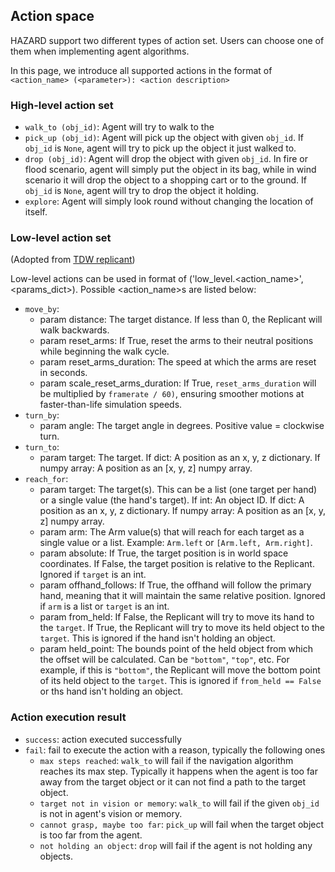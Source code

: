 ## Action space
HAZARD support two different types of action set. Users can choose one of them when implementing agent algorithms.

In this page, we introduce all supported actions in the format of `<action_name> (<parameter>): <action description>`
### High-level action set
* `walk_to (obj_id)`: Agent will try to walk to the 
* `pick_up (obj_id)`: Agent will pick up the object with given `obj_id`. If `obj_id` is `None`, agent will try to pick up the object it just walked to.
* `drop (obj_id)`: Agent will drop the object with given `obj_id`. In fire or flood scenario, agent will simply put the object in its bag, while in wind scenario it will drop the object to a shopping cart or to the ground. If `obj_id` is `None`, agent will try to drop the object it holding.
* `explore`: Agent will simply look round without changing the location of itself.

### Low-level action set
(Adopted from [TDW replicant](https://github.com/threedworld-mit/tdw/blob/b3db46406a3ee8b679f90479162189bc2e1eeb6f/Python/tdw/add_ons/replicant.py))

Low-level actions can be used in format of ('low_level.<action_name>', <params_dict>). Possible <action_name>s are listed below:
* `move_by`: 
  * param distance: The target distance. If less than 0, the Replicant will walk backwards. 
  * param reset_arms: If True, reset the arms to their neutral positions while beginning the walk cycle. 
  * param reset_arms_duration: The speed at which the arms are reset in seconds. 
  * param scale_reset_arms_duration: If True, `reset_arms_duration` will be multiplied by `framerate / 60)`, ensuring smoother motions at faster-than-life simulation speeds. 
* `turn_by`:
  * param angle: The target angle in degrees. Positive value = clockwise turn.
* `turn_to`:
  * param target: The target. If dict: A position as an x, y, z dictionary. If numpy array: A position as an [x, y, z] numpy array.
* `reach_for`:
  * param target: The target(s). This can be a list (one target per hand) or a single value (the hand's target). If int: An object ID. If dict: A position as an x, y, z dictionary. If numpy array: A position as an [x, y, z] numpy array. 
  * param arm: The Arm value(s) that will reach for each target as a single value or a list. Example: `Arm.left` or `[Arm.left, Arm.right]`. 
  * param absolute: If True, the target position is in world space coordinates. If False, the target position is relative to the Replicant. Ignored if `target` is an int. 
  * param offhand_follows: If True, the offhand will follow the primary hand, meaning that it will maintain the same relative position. Ignored if `arm` is a list or `target` is an int.
  * param from_held: If False, the Replicant will try to move its hand to the `target`. If True, the Replicant will try to move its held object to the `target`. This is ignored if the hand isn't holding an object. 
  * param held_point: The bounds point of the held object from which the offset will be calculated. Can be `"bottom"`, `"top"`, etc. For example, if this is `"bottom"`, the Replicant will move the bottom point of its held object to the `target`. This is ignored if `from_held == False` or ths hand isn't holding an object. 

### Action execution result
* `success`: action executed successfully
* `fail`: fail to execute the action with a reason, typically the following ones
  * `max steps reached`: `walk_to` will fail if the navigation algorithm reaches its max step. Typically it happens when the agent is too far away from the target object or it can not find a path to the target object.
  * `target not in vision or memory`: `walk_to` will fail if the given `obj_id` is not in agent's vision or memory.
  * `cannot grasp, maybe too far`: `pick_up` will fail when the target object is too far from the agent.
  * `not holding an object`: `drop` will fail if the agent is not holding any objects.
